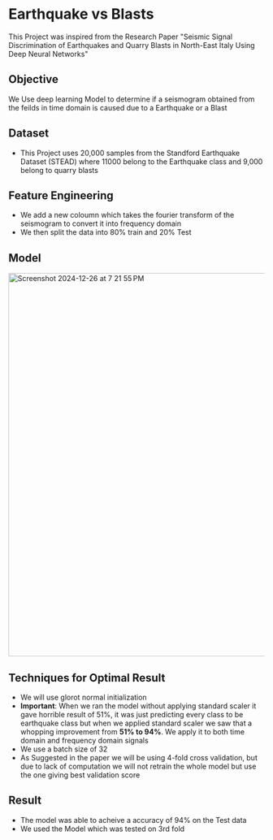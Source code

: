 # Earthquake vs Blasts

This Project was inspired from the Research Paper "Seismic Signal Discrimination of Earthquakes and Quarry Blasts in North-East Italy Using
Deep Neural Networks"

## Objective

We Use deep learning Model to determine if a seismogram obtained from the feilds in time domain is caused due to a Earthquake or a Blast

## Dataset

- This Project uses 20,000 samples from the Standford Earthquake Dataset (STEAD) where 11000 belong to the Earthquake class and 9,000 belong to quarry blasts

## Feature Engineering

- We add a new coloumn which takes the fourier transform of the seismogram to convert it into frequency domain
- We then split the data into 80% train and 20% Test

## Model

<img width="755" alt="Screenshot 2024-12-26 at 7 21 55 PM" src="https://github.com/user-attachments/assets/1d4d50a3-b0c8-4519-856f-7ce8f3678685" />

## Techniques for Optimal Result

- We will use glorot normal initialization
- **Important**: When we ran the model without applying standard scaler it gave horrible result of 51%, it was just predicting every class to be earthquake class
but when we applied standard scaler we saw that a whopping improvement from **51% to 94%**. We apply it to both time domain and frequency domain signals
- We use a batch size of 32
- As Suggested in the paper we will be using 4-fold cross validation, but due to lack of computation we will not retrain the whole model but use the 
one giving best validation score

## Result

- The model was able to acheive a accuracy of 94% on the Test data
- We used the Model which was tested on 3rd fold


